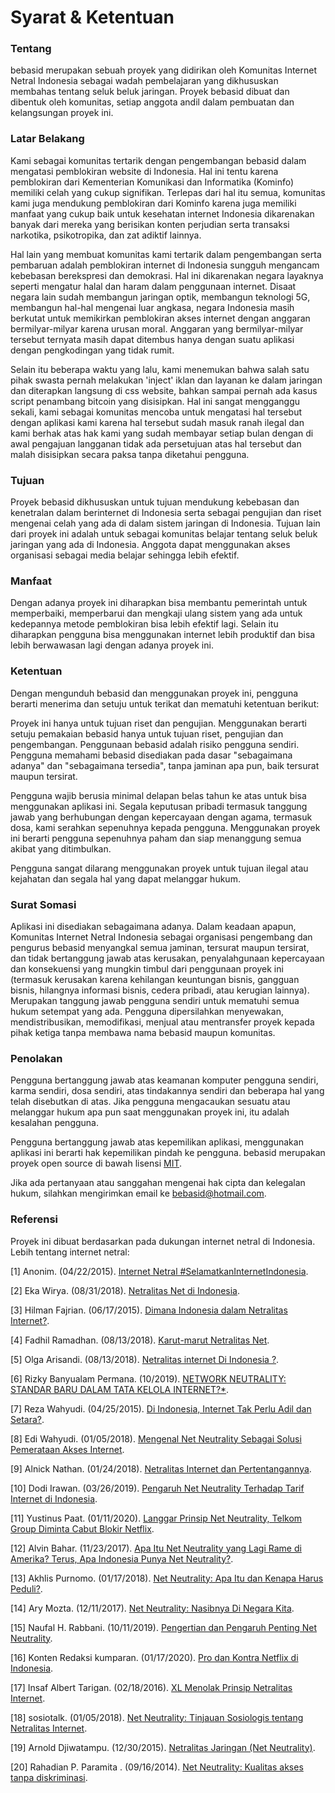 # Syarat & Ketentuan

### Tentang
bebasid merupakan sebuah proyek yang didirikan oleh Komunitas Internet Netral Indonesia sebagai wadah pembelajaran yang dikhususkan membahas tentang seluk beluk jaringan. Proyek bebasid dibuat dan dibentuk oleh komunitas, setiap anggota andil dalam pembuatan dan kelangsungan proyek ini.

### Latar Belakang
Kami sebagai komunitas tertarik dengan pengembangan bebasid dalam mengatasi pemblokiran website di Indonesia. Hal ini tentu karena pemblokiran dari Kementerian Komunikasi dan Informatika (Kominfo) memiliki celah yang cukup signifikan. Terlepas dari hal itu semua, komunitas kami juga mendukung pemblokiran dari Kominfo karena juga memiliki manfaat yang cukup baik untuk kesehatan internet Indonesia dikarenakan banyak dari mereka yang berisikan konten perjudian serta transaksi narkotika, psikotropika, dan zat adiktif lainnya.

Hal lain yang membuat komunitas kami tertarik dalam pengembangan serta pembaruan adalah pemblokiran internet di Indonesia sungguh mengancam kebebasan berekspresi dan demokrasi. Hal ini dikarenakan negara layaknya seperti mengatur halal dan haram dalam penggunaan internet. Disaat negara lain sudah membangun jaringan optik, membangun teknologi 5G, membangun hal-hal mengenai luar angkasa, negara Indonesia masih berkutat untuk memikirkan pemblokiran akses internet dengan anggaran bermilyar-milyar karena urusan moral. Anggaran yang bermilyar-milyar tersebut ternyata masih dapat ditembus hanya dengan suatu aplikasi dengan pengkodingan yang tidak rumit.

Selain itu beberapa waktu yang lalu, kami menemukan bahwa salah satu pihak swasta pernah melakukan 'inject' iklan dan layanan ke dalam jaringan dan diterapkan langsung di css website, bahkan sampai pernah ada kasus script penambang bitcoin yang disisipkan. Hal ini sangat mengganggu sekali, kami sebagai komunitas mencoba untuk mengatasi hal tersebut dengan aplikasi kami karena hal tersebut sudah masuk ranah ilegal dan kami berhak atas hak kami yang sudah membayar setiap bulan dengan di awal pengajuan langganan tidak ada persetujuan atas hal tersebut dan malah disisipkan secara paksa tanpa diketahui pengguna.

### Tujuan
Proyek bebasid dikhususkan untuk tujuan mendukung kebebasan dan kenetralan dalam berinternet di Indonesia serta sebagai pengujian dan riset mengenai celah yang ada di dalam sistem jaringan di Indonesia. Tujuan lain dari proyek ini adalah untuk sebagai komunitas belajar tentang seluk beluk jaringan yang ada di Indonesia. Anggota dapat menggunakan akses organisasi sebagai media belajar sehingga lebih efektif.

### Manfaat
Dengan adanya proyek ini diharapkan bisa membantu pemerintah untuk memperbaiki, memperbarui dan mengkaji ulang sistem yang ada untuk kedepannya metode pemblokiran bisa lebih efektif lagi. Selain itu diharapkan pengguna bisa menggunakan internet lebih produktif dan bisa lebih berwawasan lagi dengan adanya proyek ini.

### Ketentuan
Dengan mengunduh bebasid dan menggunakan proyek ini, pengguna berarti menerima dan setuju untuk terikat dan mematuhi ketentuan berikut:

Proyek ini hanya untuk tujuan riset dan pengujian. Menggunakan berarti setuju pemakaian bebasid hanya untuk tujuan riset, pengujian dan pengembangan. Penggunaan bebasid adalah risiko pengguna sendiri. Pengguna memahami bebasid disediakan pada dasar "sebagaimana adanya" dan "sebagaimana tersedia", tanpa jaminan apa pun, baik tersurat maupun tersirat.

Pengguna wajib berusia minimal delapan belas tahun ke atas untuk bisa menggunakan aplikasi ini. Segala keputusan pribadi termasuk tanggung jawab yang berhubungan dengan kepercayaan dengan agama, termasuk dosa, kami serahkan sepenuhnya kepada pengguna. Menggunakan proyek ini berarti pengguna sepenuhnya paham dan siap menanggung semua akibat yang ditimbulkan.

Pengguna sangat dilarang menggunakan proyek untuk tujuan ilegal atau kejahatan dan segala hal yang dapat melanggar hukum.

### Surat Somasi
Aplikasi ini disediakan sebagaimana adanya. Dalam keadaan apapun, Komunitas Internet Netral Indonesia sebagai organisasi pengembang dan pengurus bebasid menyangkal semua jaminan, tersurat maupun tersirat, dan tidak bertanggung jawab atas kerusakan, penyalahgunaan kepercayaan dan konsekuensi yang mungkin timbul dari penggunaan proyek ini (termasuk kerusakan karena kehilangan keuntungan bisnis, gangguan bisnis, hilangnya informasi bisnis, cedera pribadi, atau kerugian lainnya). Merupakan tanggung jawab pengguna sendiri untuk mematuhi semua hukum setempat yang ada. Pengguna dipersilahkan menyewakan, mendistribusikan, memodifikasi, menjual atau mentransfer proyek kepada pihak ketiga tanpa membawa nama bebasid maupun komunitas.

### Penolakan
Pengguna bertanggung jawab atas keamanan komputer pengguna sendiri, karma sendiri, dosa sendiri, atas tindakannya sendiri dan beberapa hal yang telah disebutkan di atas. Jika pengguna mengacaukan sesuatu atau melanggar hukum apa pun saat menggunakan proyek ini, itu adalah kesalahan pengguna.

Pengguna bertanggung jawab atas kepemilikan aplikasi, menggunakan aplikasi ini berarti hak kepemilikan pindah ke pengguna. bebasid merupakan proyek open source di bawah lisensi [MIT](https://github.com/bebasid/bebasid/blob/master/LICENSE).

Jika ada pertanyaan atau sanggahan mengenai hak cipta dan kelegalan hukum, silahkan mengirimkan email ke bebasid@hotmail.com.

### Referensi
Proyek ini dibuat berdasarkan pada dukungan internet netral di Indonesia. Lebih tentang internet netral: 

[1] Anonim. (04/22/2015). [Internet Netral #SelamatkanInternetIndonesia](https://www.internetnetral.com).

[2] Eka Wirya. (08/31/2018). [Netralitas Net di Indonesia](https://medium.com/@EkaWirya/netralitas-net-di-indonesia-43e330321ba2).

[3] Hilman Fajrian. (06/17/2015). [Dimana Indonesia dalam Netralitas Internet?](https://www.kompasiana.com/hilmanfajrian/55531547b67e61330b13099a/dimana-indonesia-dalam-netralitas-internet).

[4] Fadhil Ramadhan. (08/13/2018). [Karut-marut Netralitas Net](https://www.economica.id/2018/08/13/kajian-online-karut-marut-netralitas-net/).

[5] Olga Arisandi. (08/13/2018). [Netralitas internet Di Indonesia ?](https://www.covesia.com/techno/baca/44833/netralitas-internet-di-indonesia-).

[6] Rizky Banyualam Permana. (10/2019). [NETWORK NEUTRALITY: STANDAR BARU DALAM TATA KELOLA INTERNET?*](https://jurnal.ugm.ac.id/jmh/article/download/30934/26915).

[7] Reza Wahyudi. (04/25/2015). [Di Indonesia, Internet Tak Perlu Adil dan Setara?](https://tekno.kompas.com/read/2015/04/25/08050437/Di.Indonesia.Internet.Tak.Perlu.Adil.dan.Setara.?page=all#page1).

[8] Edi Wahyudi. (01/05/2018). [Mengenal Net Neutrality Sebagai Solusi Pemerataan Akses Internet](https://www.lampost.co/berita-mengenal-net-neutrality-sebagai-solusi-pemerataan-akses-internet.html).

[9] Alnick Nathan. (01/24/2018). [Netralitas Internet dan Pertentangannya](https://www.balairungpress.com/2018/01/netralitas-internet-dan-pertentangannya/).

[10] Dodi Irawan. (03/26/2019). [Pengaruh Net Neutrality Terhadap Tarif Internet di Indonesia](https://groovy.id/pengaruh-net-neutrality-terhadap-tarif-internet-di-indonesia/60/).

[11] Yustinus Paat. (01/11/2020). [Langgar Prinsip Net Neutrality, Telkom Group Diminta Cabut Blokir Netflix](https://www.beritasatu.com/digital/594838-langgar-prinsip-net-neutrality-telkom-group-diminta-cabut-blokir-netflix).

[12] Alvin Bahar. (11/23/2017). [Apa Itu Net Neutrality yang Lagi Rame di Amerika? Terus, Apa Indonesia Punya Net Neutrality?](https://hai.grid.id/read/07603420/apa-itu-net-neutrality-yang-lagi-rame-di-amerika-terus-apa-indonesia-punya-net-neutrality?page=all).

[13] Akhlis Purnomo. (01/17/2018). [Net Neutrality: Apa Itu dan Kenapa Harus Peduli?](https://mozilla.or.id/id/space/40-blog/240-net-neutrality-what-is-it-and-why-should-you-care-about-it.html).

[14] Ary Mozta. (12/11/2017). [Net Neutrality: Nasibnya Di Negara Kita](https://mozta.com/personal-notes/net-neutrality-nasibnya-di-negara-kita/).

[15] Naufal H. Rabbani. (10/11/2019). [Pengertian dan Pengaruh Penting Net Neutrality](https://msdpn.id/pengertian-net-neutrality/).

[16] Konten Redaksi kumparan. (01/17/2020). [Pro dan Kontra Netflix di Indonesia](https://kumparan.com/kumparantech/pro-dan-kontra-netflix-di-indonesia-1sepuwJUohh/full).

[17] Insaf Albert Tarigan. (02/18/2016). [XL Menolak Prinsip Netralitas Internet](https://www.medcom.id/teknologi/news-teknologi/wkBRv9gk-xl-menolak-prinsip-netralitas-internet).

[18] sosiotalk. (01/05/2018). [Net Neutrality: Tinjauan Sosiologis tentang Netralitas Internet](https://sosiologis.com/net-neutrality).

[19] Arnold Djiwatampu. (12/30/2015). [Netralitas Jaringan (Net Neutrality)](https://mastel.id/forums/topic/netralitas-jaringan-net-neutrality/78/).

[20] Rahadian P. Paramita . (09/16/2014). [Net Neutrality: Kualitas akses tanpa diskriminasi](https://beritagar.id/artikel/sains-tekno/net-neutrality-kualitas-akses-tanpa-diskriminasi-14692).
